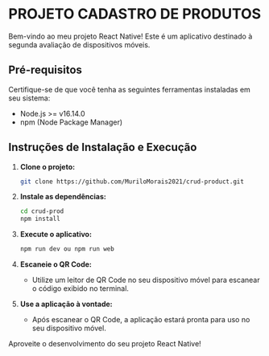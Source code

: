 # PROJETO CADASTRO DE PRODUTOS

Bem-vindo ao meu projeto React Native! Este é um aplicativo destinado à segunda avaliação de dispositivos móveis.

## Pré-requisitos

Certifique-se de que você tenha as seguintes ferramentas instaladas em seu sistema:

- Node.js >= v16.14.0
- npm (Node Package Manager)

## Instruções de Instalação e Execução

1. **Clone o projeto:**
    ```bash
    git clone https://github.com/MuriloMorais2021/crud-product.git
    ```

2. **Instale as dependências:**
    ```bash
    cd crud-prod
    npm install
    ```

3. **Execute o aplicativo:**
    ```bash
    npm run dev ou npm run web
    ```

4. **Escaneie o QR Code:**
   - Utilize um leitor de QR Code no seu dispositivo móvel para escanear o código exibido no terminal.

5. **Use a aplicação à vontade:**
   - Após escanear o QR Code, a aplicação estará pronta para uso no seu dispositivo móvel.

Aproveite o desenvolvimento do seu projeto React Native!